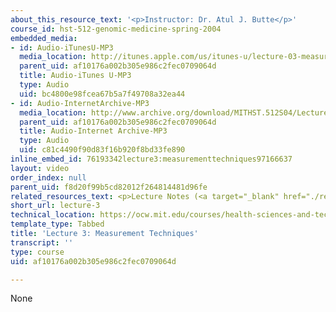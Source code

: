 ```yaml
---
about_this_resource_text: '<p>Instructor: Dr. Atul J. Butte</p>'
course_id: hst-512-genomic-medicine-spring-2004
embedded_media:
- id: Audio-iTunesU-MP3
  media_location: http://itunes.apple.com/us/itunes-u/lecture-03-measurement-techni/id341598228?i=63739253
  parent_uid: af10176a002b305e986c2fec0709064d
  title: Audio-iTunes U-MP3
  type: Audio
  uid: bc4800e98fcea67b5a7f49708a32ea44
- id: Audio-InternetArchive-MP3
  media_location: http://www.archive.org/download/MITHST.512S04/Lecture3-16k.mp3
  parent_uid: af10176a002b305e986c2fec0709064d
  title: Audio-Internet Archive-MP3
  type: Audio
  uid: c81c4490f90d83f16b920f8bd33fe890
inline_embed_id: 76193342lecture3:measurementtechniques97166637
layout: video
order_index: null
parent_uid: f8d20f99b5cd82012f264814481d96fe
related_resources_text: <p>Lecture Notes (<a target="_blank" href="./resolveuid/e3d58d4d920af966da93a07104f56139">PDF</a>)</p>
short_url: lecture-3
technical_location: https://ocw.mit.edu/courses/health-sciences-and-technology/hst-512-genomic-medicine-spring-2004/audio-lectures/lecture-3
template_type: Tabbed
title: 'Lecture 3: Measurement Techniques'
transcript: ''
type: course
uid: af10176a002b305e986c2fec0709064d

---
```

None